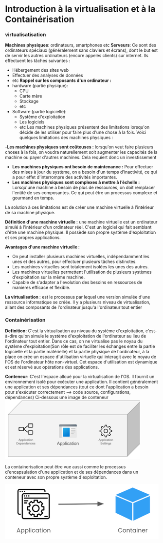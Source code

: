 # Introduction à la virtualisation et à la Containérisation

### virtualisatisation 

**Machines physiques**: ordinateurs, smartphones etc
**Serveurs**: Ce sont des ordinateurs spéciaux (généralement sans claviers et écrans), dont le but est de servir les autres ordinateurs (encore appelés clients) sur internet. Ils effectuent les tâches suivantes : 
- Hébergement des sites web
- Effectuer des analyses de données
- etc
**Rappel sur les composants d'un ordinateur :**
- hardware (partie physique):
   - CPU
   - Carte mère 
   - Stockage
   - etc
- Software (partie logicielle):
    - Système d'exploitation
    - Les logiciels
    - etc 
Les machines physiques présentent des limitations lorsqu'on décide de les utiliser pour faire plus d'une chose à la fois. Voici quelques limitations des machines physiques :

-**Les machines physiques sont coûteuses :** lorsqu'on veut faire plusieurs choses à la fois, on voudra naturellement soit augmenter les capacités de la machine ou payer d'autres machines. Cela requiert donc un investissement
- **Les machines physiques ont besoin de maintenance :** Pour effectuer des mises à jour du système, on a besoin d'un temps d'inactivité, ce qui a pour effet d'interrompre des activités importantes.
- **Les machines physiques sont complexes à mettre à l’échelle :** Lorsqu'une machine a besoin de plus de ressources, on doit remplacer l'entité de ses composantes. Ce qui peut être un processus complexe et gourmand en temps.

La solution à ces limitations est de créer une machine virtuelle à l'intérieur de sa machine physique.

**Définition d'une machine virtuelle :** une machine virtuelle est un ordinateur simulé à l'intérieur d'un ordinateur réel. C'est un logiciel qui fait semblant d'être une machine physique. Il possède son propre système d'exploitation et ses propres applications.

**Avantages d'une machine virtuelle :**
- On peut installer plusieurs machines virtuelles, indépendamment les unes et des autres, pour effectuer plusieurs tâches distinctes.
- Les machines virtuelles sont totalement isolées les unes des autres.
- Les machines virtuelles permettent l'utilisation de plusieurs systèmes d'exploitation sur la même machine.
- Capable de s'adapter a l'evolution des besoins en ressources de manieres efficace et flexible.

**La virtualisation :** est le processus par lequel une version simulée d'une ressource informatique se créée. Il y a plusieurs niveau de virtualisation, allant des composants de l'ordinateur jusqu'a l'ordinateur tout entier

### Containérisation

**Definition:** C'est la virtualisation au niveau du système d'exploitation, c’est-à-dire qu'on simule le système d'exploitation de l'ordinateur au lieu de l'ordinateur tout entier. Dans ce cas, on ne virtualise pas le noyau du système d'exploitation(Son rôle est de faciliter les échanges entre la partie logicielle et la partie matérielle) et la partie physique de l'ordinateur, à la place on crée un espace d'utilisation virtuelle qui interagit avec le noyau de l'OS de l'ordinateur hôte non-virtuel. Cet espace d'utilisation est dynamique et est réservé aux opérations des applications.

**Conteneur:** C'est l'espace alloué pour la virtualisation de l'OS. Il fournit un environnement isolé pour exécuter une application. Il contient généralement une application et ses dépendances (tout ce dont l'application a besoin pour s'exécuter correctement --> code source, configurations, dépendances)
Ci-dessous une image de conteneur
![Alt text](https://github.com/roguelogan10/images/blob/main/docker_container.png "Docker container")

 
La containerisation peut être vue aussi comme le processus d'encapsulation d'une application et de ses dépendances dans un conteneur avec son propre système d'exploitation.

![Alt text](https://github.com/roguelogan10/images/blob/main/containerisation.png "Containerisation")


